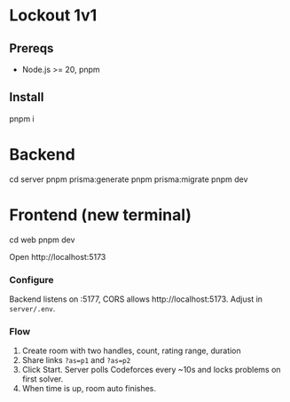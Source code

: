 # Lockout 1v1

## Prereqs
- Node.js >= 20, pnpm

## Install
pnpm i

# Backend
cd server
pnpm prisma:generate
pnpm prisma:migrate
pnpm dev

# Frontend (new terminal)
cd web
pnpm dev

Open http://localhost:5173

### Configure
Backend listens on :5177, CORS allows http://localhost:5173. Adjust in `server/.env`.

### Flow
1) Create room with two handles, count, rating range, duration
2) Share links `?as=p1` and `?as=p2`
3) Click Start. Server polls Codeforces every ~10s and locks problems on first solver.
4) When time is up, room auto finishes.
